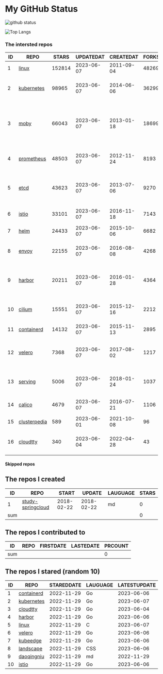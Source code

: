 # My GitHub Status

<img src="https://github-readme-stats-1.yihong0618.vercel.app/api?username=daoqingniu&show_icons=true&&&hide_title=true&count_private=true" alt="github status" />

![Top Langs](https://github-readme-stats-1.yihong0618.vercel.app/api/top-langs/?username=daoqingniu&layout=compact)

<!--START_SECTION:github_repos-->
### The intersted repos
| ID |                              REPO                               | STARS  | UPDATEDAT  | CREATEDAT  | FORKSCOUNT |                                              DESCRIPTIONS                                              |
|----|-----------------------------------------------------------------|--------|------------|------------|------------|--------------------------------------------------------------------------------------------------------|
|  1 | [linux](https://github.com/torvalds/linux)                      | 152814 | 2023-06-07 | 2011-09-04 |      48269 | Linux kernel source tree                                                                               |
|  2 | [kubernetes](https://github.com/kubernetes/kubernetes)          |  98965 | 2023-06-07 | 2014-06-06 |      36299 | Production-Grade Container Scheduling and Management                                                   |
|  3 | [moby](https://github.com/moby/moby)                            |  66043 | 2023-06-07 | 2013-01-18 |      18699 | Moby Project - a collaborative project for the container ecosystem to assemble container-based systems |
|  4 | [prometheus](https://github.com/prometheus/prometheus)          |  48503 | 2023-06-07 | 2012-11-24 |       8193 | The Prometheus monitoring system and time series database.                                             |
|  5 | [etcd](https://github.com/etcd-io/etcd)                         |  43623 | 2023-06-07 | 2013-07-06 |       9270 | Distributed reliable key-value store for the most critical data of a distributed system                |
|  6 | [istio](https://github.com/istio/istio)                         |  33101 | 2023-06-07 | 2016-11-18 |       7143 | Connect, secure, control, and observe services.                                                        |
|  7 | [helm](https://github.com/helm/helm)                            |  24433 | 2023-06-07 | 2015-10-06 |       6682 | The Kubernetes Package Manager                                                                         |
|  8 | [envoy](https://github.com/envoyproxy/envoy)                    |  22155 | 2023-06-07 | 2016-08-08 |       4268 | Cloud-native high-performance edge/middle/service proxy                                                |
|  9 | [harbor](https://github.com/goharbor/harbor)                    |  20211 | 2023-06-07 | 2016-01-28 |       4364 | An open source trusted cloud native registry project that stores, signs, and scans content.            |
| 10 | [cilium](https://github.com/cilium/cilium)                      |  15551 | 2023-06-07 | 2015-12-16 |       2212 | eBPF-based Networking, Security, and Observability                                                     |
| 11 | [containerd](https://github.com/containerd/containerd)          |  14132 | 2023-06-07 | 2015-11-13 |       2895 | An open and reliable container runtime                                                                 |
| 12 | [velero](https://github.com/vmware-tanzu/velero)                |   7368 | 2023-06-07 | 2017-08-02 |       1217 | Backup and migrate Kubernetes applications and their persistent volumes                                |
| 13 | [serving](https://github.com/knative/serving)                   |   5006 | 2023-06-07 | 2018-01-24 |       1037 | Kubernetes-based, scale-to-zero, request-driven compute                                                |
| 14 | [calico](https://github.com/projectcalico/calico)               |   4679 | 2023-06-07 | 2016-07-21 |       1106 | Cloud native networking and network security                                                           |
| 15 | [clusterpedia](https://github.com/clusterpedia-io/clusterpedia) |    589 | 2023-06-01 | 2021-10-08 |         96 | The Encyclopedia of Kubernetes clusters                                                                |
| 16 | [cloudtty](https://github.com/cloudtty/cloudtty)                |    340 | 2023-06-04 | 2022-04-28 |         43 | A Friendly Kubernetes CloudShell (Web Terminal) !                                                      |



#### Skipped repos
<!--END_SECTION:github_repos-->

<!--START_SECTION:my_github-->
## The repos I created
| ID  |                                 REPO                                 |   START    |   UPDATE   | LAUGUAGE | STARS |
|-----|----------------------------------------------------------------------|------------|------------|----------|-------|
|   1 | [study-springcloud](https://github.com/daoqingniu/study-springcloud) | 2018-02-22 | 2018-02-22 | md       |     0 |
| sum |                                                                      |            |            |          |     0 |

## The repos I contributed to
| ID  | REPO | FIRSTDATE | LASTEDATE | PRCOUNT |
|-----|------|-----------|-----------|---------|
| sum |      |           |           |       0 |

## The repos I stared (random 10)
| ID |                          REPO                          | STAREDDATE | LAUGUAGE | LATESTUPDATE |
|----|--------------------------------------------------------|------------|----------|--------------|
|  1 | [containerd](https://github.com/containerd/containerd) | 2022-11-29 | Go       | 2023-06-06   |
|  2 | [kubernetes](https://github.com/kubernetes/kubernetes) | 2022-11-29 | Go       | 2023-06-07   |
|  3 | [cloudtty](https://github.com/cloudtty/cloudtty)       | 2022-11-29 | Go       | 2023-06-04   |
|  4 | [harbor](https://github.com/goharbor/harbor)           | 2022-11-29 | Go       | 2023-06-06   |
|  5 | [linux](https://github.com/torvalds/linux)             | 2022-11-29 | C        | 2023-06-07   |
|  6 | [velero](https://github.com/vmware-tanzu/velero)       | 2022-11-29 | Go       | 2023-06-06   |
|  7 | [kubeedge](https://github.com/kubeedge/kubeedge)       | 2022-11-29 | Go       | 2023-06-06   |
|  8 | [landscape](https://github.com/cncf/landscape)         | 2022-11-29 | CSS      | 2023-06-06   |
|  9 | [daoqingniu](https://github.com/daoqingniu/daoqingniu) | 2022-11-29 | md       | 2022-11-29   |
| 10 | [istio](https://github.com/istio/istio)                | 2022-11-29 | Go       | 2023-06-06   |

<!--END_SECTION:my_github-->
